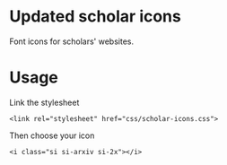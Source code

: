 # Updated scholar icons
Font icons for scholars' websites.

# Usage
Link the stylesheet
```
<link rel="stylesheet" href="css/scholar-icons.css">
```
Then choose your icon
```
<i class="si si-arxiv si-2x"></i>
```
